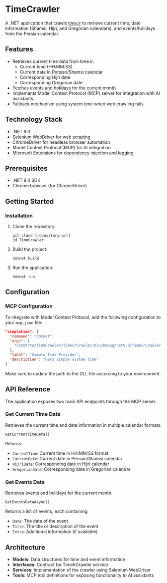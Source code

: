 # TimeCrawler

A .NET application that crawls [time.ir](https://www.time.ir) to retrieve current time, date information (Shamsi, Hijri, and Gregorian calendars), and events/holidays from the Persian calendar.

## Features

- Retrieves current time data from time.ir:
  - Current time (HH:MM:SS)
  - Current date in Persian/Shamsi calendar
  - Corresponding Hijri date
  - Corresponding Gregorian date
- Fetches events and holidays for the current month
- Implements Model Context Protocol (MCP) server for integration with AI assistants
- Fallback mechanism using system time when web crawling fails

## Technology Stack

- .NET 9.0
- Selenium WebDriver for web scraping
- ChromeDriver for headless browser automation
- Model Context Protocol (MCP) for AI integration
- Microsoft Extensions for dependency injection and logging

## Prerequisites

- .NET 9.0 SDK
- Chrome browser (for ChromeDriver)

## Getting Started

### Installation

1. Clone the repository:
   ```
   git clone [repository-url]
   cd TimeCrawler
   ```

2. Build the project:
   ```
   dotnet build
   ```

3. Run the application:
   ```
   dotnet run
   ```

## Configuration

### MCP Configuration

To integrate with Model Context Protocol, add the following configuration to your `mcp.json` file:

```json
"simpletime": {
  "command": "dotnet",
  "args": [
    "/path/to/TimeCrawler/TimeIrCrawler/bin/Debug/net9.0/TimeIrCrawler.dll"
  ],
  "label": "Simple Time Provider",
  "description": "Gets simple system time"
}
```

Make sure to update the path to the DLL file according to your environment.

## API Reference

The application exposes two main API endpoints through the MCP server:

### Get Current Time Data

Retrieves the current time and date information in multiple calendar formats.

```
GetCurrentTimeData()
```

Returns:
- `CurrentTime`: Current time in HH:MM:SS format
- `CurrentDate`: Current date in Persian/Shamsi calendar
- `HijriDate`: Corresponding date in Hijri calendar
- `GregorianDate`: Corresponding date in Gregorian calendar

### Get Events Data

Retrieves events and holidays for the current month.

```
GetEventsDataAsync()
```

Returns a list of events, each containing:
- `Date`: The date of the event
- `Title`: The title or description of the event
- `Extra`: Additional information (if available)

## Architecture

- **Models**: Data structures for time and event information
- **Interfaces**: Contract for TimeIrCrawler service
- **Services**: Implementation of the crawler using Selenium WebDriver
- **Tools**: MCP tool definitions for exposing functionality to AI assistants

